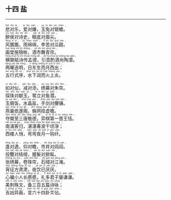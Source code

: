 ## 十四 盐
---
<div>

<p>
<ruby><rb> 悲对乐，爱对嫌，玉兔对银蟾。 </rb> <rt>bēi  duì  lè ， ài  duì  xián ， yù  tù  duì  yín  chán 。</rt></ruby><BR>
<ruby><rb> 醉侯对诗史，眼底对眉尖。 </rb> <rt>zuì  hóu  duì  shī  shǐ ， yǎn  dǐ  duì  méi  jiān 。</rt></ruby><BR>
<ruby><rb> 风飁飁，雨绵绵，李苦对瓜甜。 </rb> <rt>fēng  xí  xí ， yǔ  mián  mián ， lǐ  kǔ  duì  guā  tián 。</rt></ruby><BR>
<ruby><rb> 画堂施锦帐，酒市舞青帘。 </rb> <rt>huà  táng  shī  jǐn  zhàng ， jiǔ  shì  wǔ  qīng  lián 。</rt></ruby><BR>
<ruby><rb> 横槊赋诗传孟德，引壶酌酒尚陶潜。 </rb> <rt>héng  shuò  fù  shī  chuán  mèng  dé ， yǐn  hú  zhuó  jiǔ  shàng  táo  qián 。</rt></ruby><BR>
<ruby><rb> 两曜迭明，日东生而月西出； </rb> <rt>liǎng  yào  dié  míng ， rì  dōng  shēng  ér  yuè  xī  chū ；</rt></ruby><BR>
<ruby><rb> 五行式序，水下润而火上炎。 </rb> <rt>wǔ  xíng  shì  xù ， shuǐ  xià  rùn  ér  huǒ  shàng  yán 。</rt></ruby><BR></p>

<p>
<ruby><rb> 如对似，减对添，绣幕对朱帘。 </rb> <rt>rú  duì  shì ， jiǎn  duì  tiān ， xiù  mù  duì  zhū  lián 。</rt></ruby><BR>
<ruby><rb> 探珠对献玉，鹭立对鱼潜。 </rb> <rt>tàn  zhū  duì  xiàn  yù ， lù  lì  duì  yú  qián 。</rt></ruby><BR>
<ruby><rb> 玉屑饭，水晶盐，手剑对腰镰。 </rb> <rt>yù  xiè  fàn ， shuǐ  jīng  yán ， shǒu  jiàn  duì  yāo  lián 。</rt></ruby><BR>
<ruby><rb> 燕巢依邃阁，蛛网挂虚檐。 </rb> <rt>yàn  cháo  yī  suì  gé ， zhū  wǎng  guà  xū  yán 。</rt></ruby><BR>
<ruby><rb> 夺槊至三唐敬德，弈棋第一晋王恬。 </rb> <rt>duó  shuò  zhì  sān  táng  jìng  dé ， yì  qí  dì  yī  jìn  wáng  tián 。</rt></ruby><BR>
<ruby><rb> 南浦客归，湛湛春波千顷淨； </rb> <rt>nán  pǔ  kè  guī ， zhàn  zhàn  chūn  bō  qiān  qǐng  jìng ；</rt></ruby><BR>
<ruby><rb> 西楼人悄，弯弯夜月一钩纤。 </rb> <rt>xī  lóu  rén  qiāo ， wān  wān  yè  yuè  yī  gōu  xiān 。</rt></ruby><BR></p>

<p>
<ruby><rb> 逢对遇，仰对瞻，市井对闾阎。 </rb> <rt>féng  duì  yù ， yǎng  duì  zhān ， shì  jǐng  duì  lǘ  yán 。</rt></ruby><BR>
<ruby><rb> 投簪对结绶，握髮对掀髯。 </rb> <rt>tóu  zān  duì  jié  shòu ， wò  fà  duì  xiān  rán 。</rt></ruby><BR>
<ruby><rb> 张绣幕，卷珠帘，石碏对江淹。 </rb> <rt>zhāng  xiù  mù ， juǎn  zhū  lián ， shí  què  duì  jiāng  yān 。</rt></ruby><BR>
<ruby><rb> 宵征方肃肃，夜饮已厌厌。 </rb> <rt>xiāo  zhēng  fāng  sù  sù ， yè  yǐn  yǐ  yàn  yàn 。</rt></ruby><BR>
<ruby><rb> 心褊小人长慼慼，礼多君子屡谦谦。 </rb> <rt>xīn  biǎn  xiǎo  rén  zhǎng  qī  qī ， lǐ  duō  jūn  zǐ  lǚ  qiān  qiān 。</rt></ruby><BR>
<ruby><rb> 美刺殊文，备三百五篇诗咏； </rb> <rt>měi  cì  shū  wén ， bèi  sān  bǎi  wǔ  piān  shī  yǒng ；</rt></ruby><BR>
<ruby><rb> 吉凶异画，变六十四卦爻佔。 </rb> <rt>jí  xiōng  yì  huà ， biàn  liù  shí  sì  guà  yáo  zhàn 。</rt></ruby><BR></p>

</div>
